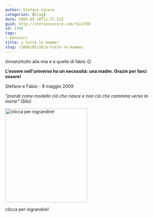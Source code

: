 ```yaml
---
author: Stefano Cecere
categories: [blog]
date: 2009-05-10T11:37:52Z
guid: http://stefanocecere.com/?p=1768
id: 1768
tags:
- pensieri
title: a tutte le mamme!
slug: /2009/05/10/a-tutte-le-mamme/
---
```


(innanzitutto alla mia e a quella di fabio 😉

**L'essere nell'universo ha un necessità: una madre. Grazie per farci essere!**

Stefano e Fabio - 8 maggio 2009

_"prendi come modello ciò che nasce e non ciò che cammina verso la morte" (Silo)_

<div id="attachment_1771" style="width: 262px" class="wp-caption aligncenter">
  <a href="http://stefanocecere.com/wp-content/uploads/sites/3/2009/05/festa-mamma-20091.jpg"><img class="size-medium wp-image-1771" title="festa-mamma-20091" src="http://stefanocecere.com/wp-content/uploads/sites/3/2009/05/festa-mamma-20091-262x300.jpg" alt="clicca per ingrandire!" width="262" height="300" /></a>
  
  <p class="wp-caption-text">
    clicca per ingrandire!
  </p>
</div>